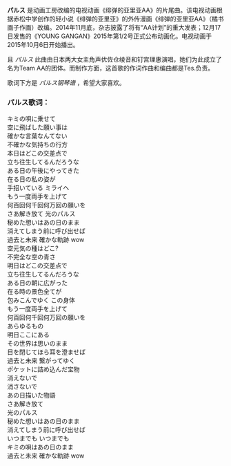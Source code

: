 

**パルス**
是动画工房改编的电视动画《绯弹的亚里亚AA》的片尾曲。该电视动画根据赤松中学创作的轻小说《绯弹的亚里亚》的外传漫画《绯弹的亚里亚AA》（橘书画子作画）改编。2014年11月底，杂志披露了将有“AA计划”的重大发表；12月17日发售的《YOUNG
GANGAN》2015年第1/2号正式公布动画化。电视动画于2015年10月6日开始播出。

且 _パルス_ 此曲由日本两大女主角声优佐仓绫音和钉宫理惠演唱，她们为此成立了名为Team AA的团体。而制作方面，这首歌的作词作曲和编曲都是Tes.负责。

歌词下方是 _パルス钢琴谱_ ，希望大家喜欢。

### パルス歌词：

キミの唄に乗せて  
空に飛ばした願い事は  
確かな言葉なんてない  
不確かな気持ちの行方  
本日はどこの交差点で  
立ち往生してるんだろうな  
ある日の午後にやってきた  
在る日の私の姿が  
手招いている ミライへ  
もう一度両手を上げて  
何百回何千回何万回の願いを  
さあ解き放て 光のパルス  
秘めた想いはあの日のまま  
消えてしまう前に呼び出せば  
過去と未来 確かな軌跡 wow  
空元気の種はどこ?  
不完全な空の青さ  
明日はどこの交差点で  
立ち往生してるんだろうな  
ある日の朝に広がった  
在る時の景色全てが  
包みこんでゆく この身体  
もう一度両手を上げて  
何百回何千回何万回の願いを  
あらゆるもの  
明日ここにある  
その世界は思いのまま  
目を閉じてほら耳を澄ませば  
過去と未来 繋がってゆく  
ポケットに詰め込んだ宝物  
消えないで  
消さないで  
あの日描いた物語  
さあ解き放て  
光のパルス  
秘めた想いはあの日のまま  
消えてしまう前に呼び出せば  
いつまでも いつまでも  
キミの唄はあの日のまま  
過去と未来 確かな軌跡 wow

